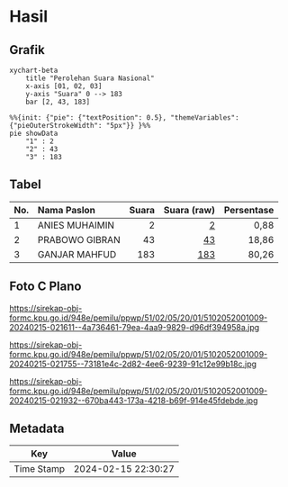 # Hasil

## Grafik

```mermaid
xychart-beta
    title "Perolehan Suara Nasional"
    x-axis [01, 02, 03]
    y-axis "Suara" 0 --> 183
    bar [2, 43, 183]
```

```mermaid
%%{init: {"pie": {"textPosition": 0.5}, "themeVariables": {"pieOuterStrokeWidth": "5px"}} }%%
pie showData
    "1" : 2
    "2" : 43
    "3" : 183
```

## Tabel

| No. | Nama Paslon    | Suara | Suara (raw) | Persentase |
|:--- |:-------------- | -----:| -----------:| ----------:|
| 1   | ANIES MUHAIMIN | 2     | [2][p-1]    | 0,88       |
| 2   | PRABOWO GIBRAN | 43    | [43][p-2]   | 18,86      |
| 3   | GANJAR MAHFUD  | 183   | [183][p-3]  | 80,26      |


[p-1]: https://github.com/gigit-pemilu/pemilu-2024/blob/main/pilpres/hitung-suara/sub/51-bali/sub/02-tabanan/sub/05-tabanan/sub/2001-sudimara/sub/009-tps/sub/paslon-1.txt
[p-2]: https://github.com/gigit-pemilu/pemilu-2024/blob/main/pilpres/hitung-suara/sub/51-bali/sub/02-tabanan/sub/05-tabanan/sub/2001-sudimara/sub/009-tps/sub/paslon-2.txt
[p-3]: https://github.com/gigit-pemilu/pemilu-2024/blob/main/pilpres/hitung-suara/sub/51-bali/sub/02-tabanan/sub/05-tabanan/sub/2001-sudimara/sub/009-tps/sub/paslon-3.txt

## Foto C Plano

https://sirekap-obj-formc.kpu.go.id/948e/pemilu/ppwp/51/02/05/20/01/5102052001009-20240215-021611--4a736461-79ea-4aa9-9829-d96df394958a.jpg

https://sirekap-obj-formc.kpu.go.id/948e/pemilu/ppwp/51/02/05/20/01/5102052001009-20240215-021755--73181e4c-2d82-4ee6-9239-91c12e99b18c.jpg

https://sirekap-obj-formc.kpu.go.id/948e/pemilu/ppwp/51/02/05/20/01/5102052001009-20240215-021932--670ba443-173a-4218-b69f-914e45fdebde.jpg


## Metadata

| Key        | Value               |
| ---------- | ------------------- |
| Time Stamp | 2024-02-15 22:30:27 |



